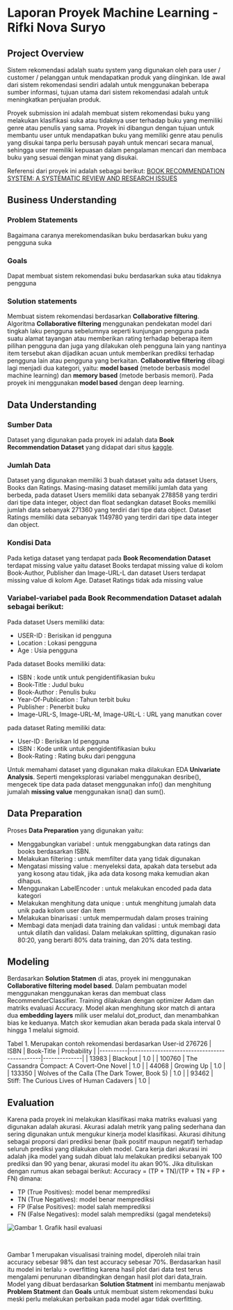 # Laporan Proyek Machine Learning - Rifki Nova Suryo

## Project Overview
Sistem rekomendasi adalah suatu system yang digunakan oleh para user / customer / pelanggan untuk mendapatkan produk yang diinginkan. Ide awal dari sistem rekomendasi sendiri adalah untuk menggunakan beberapa sumber informasi, tujuan utama dari sistem rekomendasi adalah untuk meningkatkan penjualan produk.

Proyek submission ini adalah membuat sistem rekomendasi buku yang melakukan klasifikasi suka atau tidaknya user terhadap buku yang memiliki genre atau penulis yang sama. Proyek ini dibangun dengan tujuan untuk membantu user untuk mendapatkan buku yang memiliki genre atau penulis yang disukai tanpa perlu bersusah payah untuk mencari secara manual, sehingga user memiliki kepuasan dalam pengalaman mencari dan membaca buku yang sesuai dengan minat yang disukai.

 
Referensi dari proyek ini adalah sebagai berikut:
[BOOK RECOMMENDATION SYSTEM: A SYSTEMATIC REVIEW AND RESEARCH ISSUES](https://www.researchgate.net/publication/352781839_BOOK_RECOMMENDATION_SYSTEM_A_SYSTEMATIC_REVIEW_AND_RESEARCH_ISSUES)

## Business Understanding
### Problem Statements
Bagaimana caranya merekomendasikan buku berdasarkan buku yang pengguna suka
### Goals
Dapat membuat sistem rekomendasi buku berdasarkan suka atau tidaknya pengguna
### Solution statements
Membuat sistem rekomendasi berdasarkan __Collaborative filtering__. Algoritma __Collaborative filtering__ menggunakan pendekatan model dari tingkah laku pengguna sebelumnya seperti kunjungan pengguna pada suatu alamat tayangan atau memberikan rating terhadap beberapa item pilihan pengguna dan juga yang dilakukan oleh pengguna lain yang nantinya item tersebut akan dijadikan acuan untuk memberikan prediksi terhadap pengguna lain atau pengguna yang berkaitan. __Collaborative filtering__ dibagi lagi menjadi dua kategori, yaitu: __model based__ (metode berbasis model machine learning) dan __memory based__ (metode berbasis memori). Pada proyek ini menggunakan __model based__ dengan deep learning.

## Data Understanding
### Sumber Data ###
Dataset yang digunakan pada proyek ini adalah data __Book Recommendation Dataset__ yang didapat dari situs [kaggle](https://www.kaggle.com/datasets/arashnic/book-recommendation-dataset). 
### Jumlah Data ###
Dataset yang digunakan memiliki 3 buah dataset yaitu ada dataset Users, Books dan Ratings. Masing-masing dataset memiliki jumlah data yang berbeda, pada dataset Users memiliki data sebanyak 278858 yang terdiri dari tipe data integer, object dan float sedangkan dataset Books memiliki jumlah data sebanyak 271360 yang terdiri dari tipe data object. Dataset Ratings memiliki data sebanyak 1149780 yang terdiri dari tipe data integer dan object. 
### Kondisi Data ###
Pada ketiga dataset yang terdapat pada __Book Recomendation Dataset__ terdapat missing value yaitu dataset Books terdapat missing value di kolom Book-Author, Publisher dan Image-URL-L dan dataset Users terdapat missing value di kolom Age. Dataset Ratings tidak ada missing value
### Variabel-variabel pada __Book Recommendation Dataset__ adalah sebagai berikut:
Pada dataset Users memiliki data:
- USER-ID : Berisikan id pengguna
- Location : Lokasi pengguna
- Age : Usia pengguna

Pada dataset Books memiliki data:
- ISBN : kode untik untuk pengidentifikasian buku
- Book-Title : Judul buku
- Book-Author : Penulis buku
- Year-Of-Publication : Tahun terbit buku
- Publisher : Penerbit buku
- Image-URL-S, Image-URL-M, Image-URL-L : URL yang manutkan cover

pada dataset Rating memiliki data:
- User-ID : Berisikan Id pengguna
- ISBN : Kode untik untuk pengidentifikasian buku
- Book-Rating : Rating buku dari pengguna

Untuk memahami dataset yang digunakan maka dilakukan EDA __Univariate Analysis__.
Seperti mengeksplorasi variabel menggunakan desribe(), mengecek tipe data pada dataset menggunakan info() dan menghitung jumalah __missing value__ menggunakan isna() dan sum().

## Data Preparation
Proses __Data Preparation__ yang digunakan yaitu:
- Menggabungkan variabel : untuk menggabungkan data ratings dan books berdasarkan ISBN.
- Melakukan filtering : untuk memfilter data yang tidak digunakan
- Mengatasi missing value : menyeleksi data, apakah data tersebut ada yang kosong atau tidak, jika ada data kosong maka kemudian akan dihapus.
- Menggunakan LabelEncoder : untuk melakukan encoded pada data kategori
- Melakukan menghitung data unique :  untuk menghitung jumalah data unik pada kolom user dan item
- Melakukan binarisasi : untuk mempermudah dalam proses training
- Membagi data menjadi data training dan validasi : untuk membagi data untuk dilatih dan validasi. Dalam melakukan splitting, digunakan rasio 80:20, yang berarti 80% data training, dan 20% data testing.

## Modeling
Berdasarkan __Solution Statmen__ di atas, proyek ini menggunakan __Collaborative filtering__ __model based__. Dalam pembuatan model menggunakan menggunakan keras dan membuat class RecommenderClassifier. Training dilakukan dengan optimizer Adam dan matriks evaluasi Accuracy. Model akan menghitung skor match di antara dua __embedding layers__ milik user melalui dot_product, dan menambahkan bias ke keduanya. Match skor kemudian akan berada pada skala interval 0 hingga 1 melalui sigmoid.

Tabel 1. Merupakan contoh rekomendasi berdasarkan User-id 276726
| ISBN     |              Book-Title                      | Probability  |
|----------|----------------------------------------------|--------------|
| 13983    | Blackout	                                  |     1.0      |
| 100760   | The Cassandra Compact: A Covert-One Novel    |     1.0      |
| 44068    | Growing Up                                   |     1.0      |
| 133350   | Wolves of the Calla (The Dark Tower, Book 5) |     1.0      |
| 93462    | Stiff: The Curious Lives of Human Cadavers	  |     1.0      |		

## Evaluation
Karena pada proyek ini melakukan klasifikasi maka matriks evaluasi yang digunakan adalah akurasi. Akurasi adalah metrik yang paling sederhana dan sering digunakan untuk mengukur kinerja model klasifikasi. Akurasi dihitung sebagai proporsi dari prediksi benar (baik positif maupun negatif) terhadap seluruh prediksi yang dilakukan oleh model. Cara kerja dari akurasi ini adalah jika model yang sudah dibuat lalu melakukan prediksi sebanyak 100 prediksi dan 90 yang benar, akurasi model itu akan 90%. Jika dituliskan dengan rumus akan sebagai berikut:
Accuracy = (TP + TN)/(TP + TN + FP + FN)
dimana:

- TP (True Positives): model benar memprediksi
- TN (True Negatives): model benar memprediksi
- FP (False Positives): model salah memprediksi 
- FN (False Negatives): model salah memprediksi (gagal mendeteksi)


![Gambar 1. Grafik hasil evaluasi](https://github.com/user-attachments/assets/d19da844-8e86-4871-a890-b528936c9b9b)

​

Gambar 1 merupakan visualisasi training model, diperoleh nilai train accuracy sebesar 98% dan test accuracy sebesar 70%. Berdasarkan hasil itu model ini terlalu > overfitting karena hasil plot dari data test terus mengalami penurunan dibandingkan dengan hasil plot dari data_train. Model yang dibuat berdasarkan __Solution Statment__ ini membantu menjawab __Problem Statment__ dan __Goals__ untuk membuat sistem rekomendasi buku meski perlu melakukan perbaikan pada model agar tidak overfitting.
